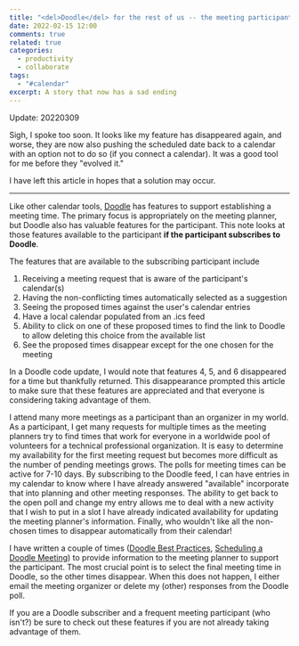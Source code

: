 ```yaml
---
title: "<del>Doodle</del> for the rest of us -- the meeting participants"
date: 2022-02-15 12:00
comments: true
related: true
categories:
  - productivity
  - collaborate
tags:
  - "#calendar"
excerpt: A story that now has a sad ending
---
```

Update: 20220309

Sigh, I spoke too soon.  It looks like my feature has disappeared again, and worse, they are now also pushing the scheduled date back to a calendar with an option not to do so (if you connect a calendar).  It was a good tool for me before they "evolved it."

I have left this article in hopes that a solution may occur.

---

Like other calendar tools, [Doodle](https://doodle.com) has features to support establishing a meeting time.  The primary focus is appropriately on the meeting planner, but Doodle also has valuable features for the participant.  This note looks at those features available to the participant **if the participant subscribes to Doodle**.

The features that are available to the subscribing participant include

1. Receiving a meeting request that is aware of the participant's calendar(s)
2. Having the non-conflicting times automatically selected as a suggestion
3. Seeing the proposed times against the user's calendar entries
4. Have a local calendar populated from an .ics feed
5. Ability to click on one of these proposed times to find the link to Doodle to allow deleting this choice from the available list
6. See the proposed times disappear except for the one chosen for the meeting

In a Doodle code update, I would note that features 4, 5, and 6 disappeared for a time but thankfully returned.  This disappearance prompted this article to make sure that these features are appreciated and that everyone is considering taking advantage of them.

I attend many more meetings as a participant than an organizer in my world.  As a participant, I get many requests for multiple times as the meeting planners try to find times that work for everyone in a worldwide pool of volunteers for a technical professional organization.  It is easy to determine my availability for the first meeting request but becomes more difficult as the number of pending meetings grows.  The polls for meeting times can be active for 7-10 days.  By subscribing to the Doodle feed, I can have entries in my calendar to know where I have already answered "available" incorporate that into planning and other meeting responses.  The ability to get back to the open poll and change my entry allows me to deal with a new activity that I wish to put in a slot I have already indicated availability for updating the meeting planner's information.  Finally, who wouldn't like all the non-chosen times to disappear automatically from their calendar!

I have written a couple of times ([Doodle Best Practices][1], [Scheduling a Doodle Meeting][2]) to provide information to the meeting planner to support the participant.  The most crucial point is to select the final meeting time in Doodle, so the other times disappear.  When this does not happen, I either email the meeting organizer or delete my (other) responses from the Doodle poll.

If you are a Doodle subscriber and a frequent meeting participant (who isn't?) be sure to check out these features if you are not already taking advantage of them.



[1]: https://glimmer.gwizlabs.net/blog/2010/11/07/doodle-best-practices/
[2]: https://kb.ieee.org/mga/vtools/using-doodle/scheduling-a-doodle-meeting/